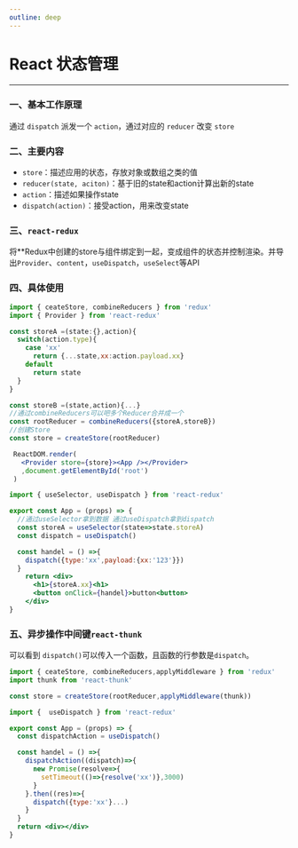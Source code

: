 ```yaml
---
outline: deep
---
```


# React 状态管理
--- 
### 一、基本工作原理

通过 `dispatch` 派发一个 `action`，通过对应的 `reducer` 改变 `store`

### 二、主要内容

- `store`：描述应用的状态，存放对象或数组之类的值
- `reducer(state, aciton)`：基于旧的state和action计算出新的state
- `action`：描述如果操作state
- `dispatch(action)`：接受action，用来改变state

### 三、`react-redux`

将**Redux中创建的store与组件绑定到一起，变成组件的状态并控制渲染。并导出`Provider`、`content`，`useDispatch`，`useSelect`等API

### 四、具体使用

```jsx
import { ceateStore, combineReducers } from 'redux'
import { Provider } from 'react-redux'

const storeA =(state:{},action){
  switch(action.type){
    case 'xx'
      return {...state,xx:action.payload.xx}
    default
      return state 
  }
}

const storeB =(state,action){...}
//通过combineReducers可以吧多个Reducer合并成一个
const rootReducer = combineReducers({storeA,storeB})
//创建Store
const store = createStore(rootReducer)

 ReactDOM.render(
   <Provider store={store}><App /></Provider>
   ,document.getElementById('root')
 )
```

```jsx
import { useSelector, useDispatch } from 'react-redux'

export const App = (props) => {
  //通过useSelector拿到数据 通过useDispatch拿到dispatch
  const storeA = useSelector(state=>state.storeA)
  const dispatch = useDispatch()

  const handel = () =>{
    dispatch({type:'xx',payload:{xx:'123'}})
  }
    return <div>
      <h1>{storeA.xx}<h1>
      <button onClick={handel}>button<button>
    </div>
}
```

### 五、异步操作中间键`react-thunk`

可以看到 `dispatch()`可以传入一个函数，且函数的行参数是`dispatch`。

```jsx
import { ceateStore, combineReducers,applyMiddleware } from 'redux'
import thunk from 'react-thunk'

const store = createStore(rootReducer,applyMiddleware(thunk))
```

```jsx
import {  useDispatch } from 'react-redux'

export const App = (props) => {
  const dispatchAction = useDispatch()

  const handel = () =>{
    dispatchAction((dispatch)=>{
      new Promise(resolve=>{
        setTimeout(()=>{resolve('xx')},3000)
      }
    }.then((res)=>{
      dispatch({type:'xx'}...)
    }
  }
  return <div></div>
}

```
